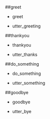 ##greet
* greet
- utter_greeting

##thankyou
* thankyou
- utter_thanks

##do_something
* do_something
- utter_something

##goodbye
* goodbye
- utter_bye
